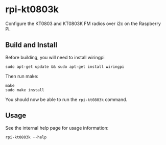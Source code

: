 # rpi-kt0803k

Configure the KT0803 and KT0803K FM radios over i2c on the Raspberry Pi.

## Build and Install

Before building, you will need to install wiringpi

    sudo apt-get update && sudo apt-get install wiringpi

Then run make:

    make
    sudo make install

You should now be able to run the `rpi-kt0803k` command.

## Usage

See the internal help page for usage information:

    rpi-kt0803k --help
